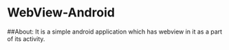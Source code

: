 # WebView-Android

##About:
  It is a simple android application which has webview in it as a part of its activity.
